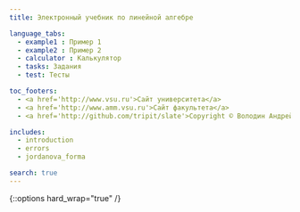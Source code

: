 ```yaml
---
title: Электронный учебник по линейной алгебре

language_tabs:
  - example1 : Пример 1
  - example2 : Пример 2
  - calculator : Калькулятор
  - tasks: Задания
  - test: Тесты

toc_footers:
  - <a href='http://www.vsu.ru'>Сайт университета</a>
  - <a href='http://www.amm.vsu.ru'>Сайт факультета</a>
  - <a href='http://github.com/tripit/slate'>Copyright © Володин Андрей 2015</a>

includes:
  - introduction
  - errors
  - jordanova_forma

search: true
---
```


{::options hard_wrap="true" /}
